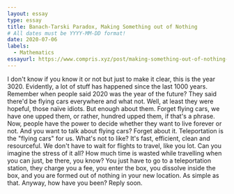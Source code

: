 ```yaml
---
layout: essay
type: essay
title: Banach-Tarski Paradox, Making Something out of Nothing
# All dates must be YYYY-MM-DD format!
date: 2020-07-06
labels:
  - Mathematics
essayurl: https://www.compris.xyz/post/making-something-out-of-nothing-the-banach-tarski-paradox
---
```


I don't know if you know it or not but just to make it clear, this is the year 3020. Evidently, a lot of stuff has happened since the last 1000 years. Remember when people said 2020 was the year of the future? They said there'd be flying cars everywhere and what not. Well, at least they were hopeful, those naïve idiots. But enough about them. Forget flying cars, we have one upped them, or rather, hundred upped them, if that's a phrase. Now, people have the power to decide whether they want to live forever or not. And you want to talk about flying cars? Forget about it. Teleportation is the "flying cars" for us. What's not to like? It's fast, efficient, clean and resourceful. We don't have to wait for flights to travel, like you lot. Can you imagine the stress of it all? How much time is wasted while travelling when you can just, be there, you know? You just have to go to a teleportation station, they charge you a fee, you enter the box, you dissolve inside the box, and you are formed out of nothing in your new location. As simple as that. Anyway, how have you been? Reply soon.
